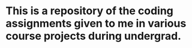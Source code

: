 # This is a repository of the coding assignments given to me in various course projects during undergrad.
